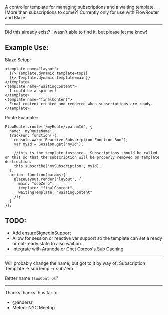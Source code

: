 A controller template for managing subscriptions and a waiting template.  [More than subscriptions to come?]
Currently only for use with FlowRouter and Blaze.

---

Did this already exist? I wasn't able to find it, but please let me know!

## Example Use:

Blaze Setup:

```
<template name="layout">
  {{> Template.dynamic template=top}}
  {{> Template.dynamic template=main}}
</template>
<template name="waitingContent">
  I could be a spinner!
</template>
<template name="finalContent">
  Final content created and rendered when subscriptions are ready.
</template>
```

Route Example::
```
FlowRouter.route('/myRoute/:paramId', {
  name: 'myRouteName',
  trackFun: function(){
    console.warn('Reactive Subscription Function Run');
    var myId = Session.get('myId');

    //this is the template instance.  Subscriptions should be called on this so that the subscription will be properly removed on template destruction.
    this.subscribe('mySubscription', myId);
  },
  action: function(params){
    BlazeLayout.render('layout', {
      main: "subZero", 
      template: "finalContent", 
      waitingTemplate: "waitingContent"
    });
  }
});
```


## TODO:
* Add ensureSignedInSupport
* Allow for session or reactive var support so the template can set a ready or not-ready state to also wait on.
* Integrate with Arunoda or Chet Corcos's Sub Caching

---

Will probably change the name, but got to it by way of:
Subscription Template -> subTemp -> subZero 

Better name `flowControl`?

___

Thanks thanks thus far to:
* @andersr
* Meteor NYC Meetup
